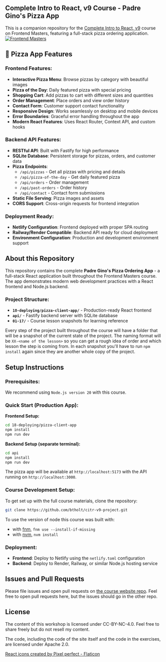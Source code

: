 ## Complete Intro to React, v9 Course - Padre Gino's Pizza App

This is a companion repository for the [Complete Intro to React, v9][fem] course on Frontend Masters, featuring a full-stack pizza ordering application.
[![Frontend Masters](https://static.frontendmasters.com/assets/brand/logos/full.png)][fem]

## 🍕 Pizza App Features

### Frontend Features:

- **Interactive Pizza Menu**: Browse pizzas by category with beautiful images
- **Pizza of the Day**: Daily featured pizza with special pricing
- **Shopping Cart**: Add pizzas to cart with different sizes and quantities
- **Order Management**: Place orders and view order history
- **Contact Form**: Customer support contact functionality
- **Responsive Design**: Works seamlessly on desktop and mobile devices
- **Error Boundaries**: Graceful error handling throughout the app
- **Modern React Features**: Uses React Router, Context API, and custom hooks

### Backend API Features:

- **RESTful API**: Built with Fastify for high performance
- **SQLite Database**: Persistent storage for pizzas, orders, and customer data
- **Pizza Endpoints**:
  - `/api/pizzas` - Get all pizzas with pricing and details
  - `/api/pizza-of-the-day` - Get daily featured pizza
  - `/api/orders` - Order management
  - `/api/past-orders` - Order history
  - `/api/contact` - Contact form submissions
- **Static File Serving**: Pizza images and assets
- **CORS Support**: Cross-origin requests for frontend integration

### Deployment Ready:

- **Netlify Configuration**: Frontend deployed with proper SPA routing
- **Railway/Render Compatible**: Backend API ready for cloud deployment
- **Environment Configuration**: Production and development environment support

## About this Repository

This repository contains the complete **Padre Gino's Pizza Ordering App** - a full-stack React application built throughout the Frontend Masters course. The app demonstrates modern web development practices with a React frontend and Node.js backend.

### Project Structure:

- **`18-deploying/pizza-client-app/`** - Production-ready React frontend
- **`api/`** - Fastify backend server with SQLite database
- **`01-17/`** - Course lesson snapshots for learning reference

Every step of the project built throughout the course will have a folder that will be a snapshot of the current state of the project. The naming format will be `XX-<name of the lesson>` so you can get a rough idea of order and which lesson the step is coming from. In each snapshot you'll have to run `npm install` again since they are another whole copy of the project.

## Setup Instructions

### Prerequisites:

We recommend using `Node.js version 20` with this course.

### Quick Start (Production App):

**Frontend Setup:**

```bash
cd 18-deploying/pizza-client-app
npm install
npm run dev
```

**Backend Setup (separate terminal):**

```bash
cd api
npm install
npm run dev
```

The pizza app will be available at `http://localhost:5173` with the API running on `http://localhost:3000`.

### Course Development Setup:

To get set up with the full course materials, clone the repository:

```bash
git clone https://github.com/btholt/citr-v9-project.git
```

To use the version of node this course was built with:

- with [fnm](https://github.com/Schniz/fnm), `fnm use --install-if-missing`
- with [nvm](https://github.com/nvm-sh/nvm), `nvm install`

### Deployment:

- **Frontend**: Deploy to Netlify using the `netlify.toml` configuration
- **Backend**: Deploy to Render, Railway, or similar Node.js hosting service

## Issues and Pull Requests

Please file issues and open pull requests on [the course website repo][repo]. Feel free to open pull requests here, but the issues should go in the other repo.

## License

The content of this workshop is licensed under CC-BY-NC-4.0. Feel free to share freely but do not resell my content.

The code, including the code of the site itself and the code in the exercises, are licensed under Apache 2.0.

[fem]: https://frontendmasters.com/courses/complete-react-v9/
[repo]: https://github.com/btholt/complete-intro-to-react-v9

[React icons created by Pixel perfect - Flaticon](https://www.flaticon.com/free-icons/react)
